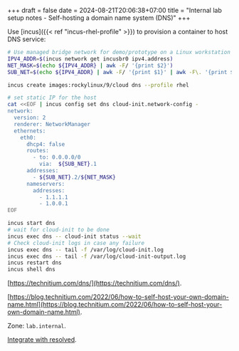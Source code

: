 +++ 
draft = false
date = 2024-08-21T20:06:38+07:00
title = "Internal lab setup notes - Self-hosting a domain name system (DNS)"
+++

Use [incus]({{< ref "incus-rhel-profile" >}}) to provision a container to host DNS service:

```sh
# Use managed bridge network for demo/prototype on a Linux workstation
IPV4_ADDR=$(incus network get incusbr0 ipv4.address)
NET_MASK=$(echo ${IPV4_ADDR} | awk -F/ '{print $2}')
SUB_NET=$(echo ${IPV4_ADDR} | awk -F/ '{print $1}' | awk -F\. '{print $1"."$2"."$3}')

incus create images:rockylinux/9/cloud dns --profile rhel

# set static IP for the host
cat <<EOF | incus config set dns cloud-init.network-config -
network:
  version: 2
  renderer: NetworkManager
  ethernets:
    eth0:
      dhcp4: false
      routes:
        - to: 0.0.0.0/0
          via:  ${SUB_NET}.1
      addresses:
        - ${SUB_NET}.2/${NET_MASK}
      nameservers:
        addresses:
          - 1.1.1.1
          - 1.0.0.1
EOF

incus start dns
# wait for cloud-init to be done
incus exec dns -- cloud-init status --wait
# Check cloud-init logs in case any failure
incus exec dns -- tail -f /var/log/cloud-init.log
incus exec dns -- tail -f /var/log/cloud-init-output.log
incus restart dns
incus shell dns
```

[https://technitium.com/dns/](https://technitium.com/dns/).

[https://blog.technitium.com/2022/06/how-to-self-host-your-own-domain-name.html](https://blog.technitium.com/2022/06/how-to-self-host-your-own-domain-name.html).

Zone: `lab.internal`.

[Integrate with resolved](https://linuxcontainers.org/incus/docs/main/howto/network_bridge_resolved/).
